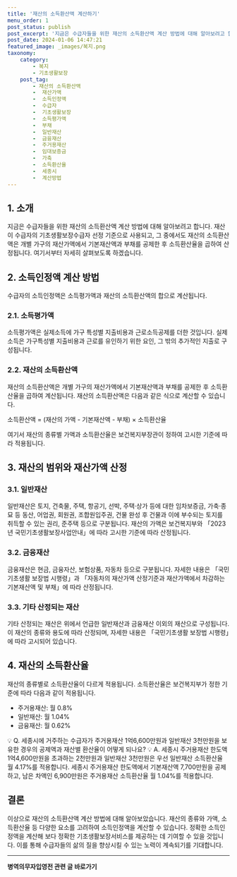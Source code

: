 ```yaml
---
title: '재산의 소득환산액 계산하기'
menu_order: 1
post_status: publish
post_excerpt: '지금은 수급자들을 위한 재산의 소득환산액 계산 방법에 대해 알아보려고 합니다. 재산이 수급자의 기초생활보장수급자 선정 기준으로 사용되고, 그 중에서도 재산의 소득환산액은 개별 가구의 재산가액에서 기본재산액과 부채를 공제한 후 소득환산율을 곱하여 산정됩니다. 여기서부터 자세히 살펴보도록 하겠습니다.'
post_date: 2024-01-06 14:47:21
featured_image: _images/복지.png
taxonomy:
    category:
        - 복지
        - 기초생활보장
    post_tag:
        - 재산의 소득환산액
        -  재산가액
        -  소득인정액
        -  수급자
        -  기초생활보장
        -  소득평가액
        -  부채
        -  일반재산
        -  금융재산
        -  주거용재산
        -  임대보증금
        -  가축
        -  소득환산율
        -  세종시
        -  계산방법
---
```



## 1. 소개

지금은 수급자들을 위한 재산의 소득환산액 계산 방법에 대해 알아보려고 합니다. 재산이 수급자의 기초생활보장수급자 선정 기준으로 사용되고, 그 중에서도 재산의 소득환산액은 개별 가구의 재산가액에서 기본재산액과 부채를 공제한 후 소득환산율을 곱하여 산정됩니다. 여기서부터 자세히 살펴보도록 하겠습니다.

## 2. 소득인정액 계산 방법

수급자의 소득인정액은 소득평가액과 재산의 소득환산액의 합으로 계산됩니다.

### 2.1. 소득평가액

소득평가액은 실제소득에 가구 특성별 지출비용과 근로소득공제를 더한 것입니다. 실제소득은 가구특성별 지출비용과 근로를 유인하기 위한 요인, 그 밖의 추가적인 지출로 구성됩니다.

### 2.2. 재산의 소득환산액

재산의 소득환산액은 개별 가구의 재산가액에서 기본재산액과 부채를 공제한 후 소득환산율을 곱하여 계산됩니다. 재산의 소득환산액은 다음과 같은 식으로 계산할 수 있습니다.

소득환산액 = (재산의 가액 - 기본재산액 - 부채) × 소득환산율

여기서 재산의 종류별 가액과 소득환산율은 보건복지부장관이 정하여 고시한 기준에 따라 적용됩니다.

## 3. 재산의 범위와 재산가액 산정

### 3.1. 일반재산

일반재산은 토지, 건축물, 주택, 항공기, 선박, 주택·상가 등에 대한 임차보증금, 가축·종묘 등 동산, 어업권, 회원권, 조합원입주권, 건물 완성 후 건물과 이에 부수되는 토지를 취득할 수 있는 권리, 준주택 등으로 구분됩니다. 재산의 가액은 보건복지부와 「2023년 국민기초생활보장사업안내」에 따라 고시한 기준에 따라 산정됩니다.

### 3.2. 금융재산

금융재산은 현금, 금융자산, 보험상품, 자동차 등으로 구분됩니다. 자세한 내용은 「국민기초생활 보장법 시행령」과 「자동차의 재산가액 산정기준과 재산가액에서 차감하는 기본재산액 및 부채」에 따라 산정됩니다.

### 3.3. 기타 산정되는 재산

기타 산정되는 재산은 위에서 언급한 일반재산과 금융재산 이외의 재산으로 구성됩니다. 이 재산의 종류와 용도에 따라 산정되며, 자세한 내용은 「국민기초생활 보장법 시행령」에 따라 고시되어 있습니다.

## 4. 재산의 소득환산율

재산의 종류별로 소득환산율이 다르게 적용됩니다. 소득환산율은 보건복지부가 정한 기준에 따라 다음과 같이 적용됩니다.

- 주거용재산: 월 0.8%
- 일반재산: 월 1.04%
- 금융재산: 월 0.62%

💡 Q. 세종시에 거주하는 수급자가 주거용재산 1억6,600만원과 일반재산 3천만원을 보유한 경우의 공제액과 재산별 환산율이 어떻게 되나요?
💡 A. 세종시 주거용재산 한도액 1억4,600만원을 초과하는 2천만원과 일반재산 3천만원은 우선 일반재산 소득환산율 월 4.17%를 적용합니다. 세종시 주거용재산 한도액에서 기본재산액 7,700만원을 공제하고, 남은 차액인 6,900만원은 주거용재산 소득환산율 월 1.04%를 적용합니다.

## 결론

이상으로 재산의 소득환산액 계산 방법에 대해 알아보았습니다. 재산의 종류와 가액, 소득환산율 등 다양한 요소를 고려하여 소득인정액을 계산할 수 있습니다. 정확한 소득인정액을 계산해 보다 정확한 기초생활보장서비스를 제공하는 데 기여할 수 있을 것입니다. 이를 통해 수급자들의 삶의 질을 향상시킬 수 있는 노력이 계속되기를 기대합니다.
<!-- wp:separator -->
<hr class="wp-block-separator has-alpha-channel-opacity"/>
<!-- /wp:separator -->

<!-- wp:group {"backgroundColor":"base","layout":{"type":"constrained"}} -->
<div class="wp-block-group has-base-background-color has-background"><!-- wp:paragraph {"align":"center","fontSize":"medium"} -->
<p class="has-text-align-center has-large-font-size"><strong>병역의무자입영전 관련 글 바로가기</strong></p>
<!-- /wp:paragraph -->


<!-- wp:latest-posts
{"categories":[{"id":9092,"count":19,"description":"","link":"https://uknowlaw.com/category/%eb%b3%91%ec%97%ad%ec%9d%98%eb%ac%b4%ec%9e%90%ec%9e%85%ec%98%81%ec%a0%84/","name":"병역의무자입영전","slug":"병역의무자입영전","taxonomy":"category","parent":0,"meta":[],"_links":{"self":[{"href":"https://uknowlaw.com/wp-json/wp/v2/categories/9092"}],"collection":[{"href":"https://uknowlaw.com/wp-json/wp/v2/categories"}],"about":[{"href":"https://uknowlaw.com/wp-json/wp/v2/taxonomies/category"}],"wp:post_type":[{"href":"https://uknowlaw.com/wp-json/wp/v2/posts?categories=9092"}],"curies":[{"name":"wp","href":"https://api.w.org/{rel}","templated":true}]}}],"postsToShow":100,"excerptLength":28,"postLayout":"grid","columns":2,"featuredImageAlign":"left","featuredImageSizeSlug":"large","fontSize":"small"} /--></div>
<!-- /wp:group -->